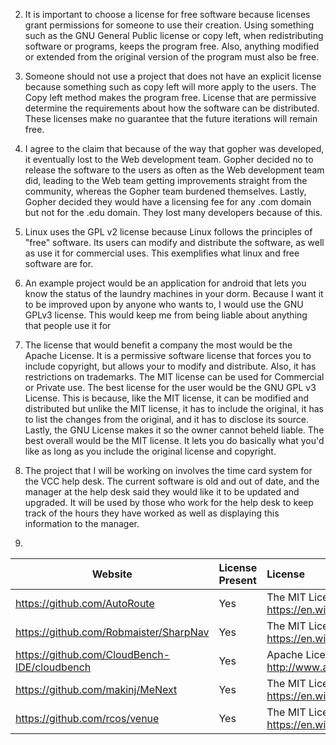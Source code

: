 2) It is important to choose a license for free software because licenses grant permissions for someone to use their creation. Using something such as the GNU General Public license or copy left, when redistributing software or programs, keeps the program free. Also, anything modified or extended from the original version of the program must also be free.

3) Someone should not use a project that does not have an explicit license because something such as copy left will more apply to the users. The Copy left method makes the program free. License that are permissive determine the requirements about how the software can be distributed. These licenses make no guarantee that the future iterations will remain free. 

4) I agree to the claim that because of the way that gopher was developed, it eventually lost to the Web development team. Gopher decided no to release the software to the users as often as the Web development team did, leading to the Web team getting improvements straight from the community, whereas the Gopher team burdened themselves. Lastly, Gopher decided they would have a licensing fee for any .com domain but not for the .edu domain. They lost many developers because of this.

5) Linux uses the GPL v2 license because Linux follows the principles of "free" software. Its users can modify and distribute the software, as well as use it for commercial uses. This exemplifies what linux and free software are for.

6) An example project would be an application for android that lets you know the status of the laundry machines in your dorm. Because I want it to be improved upon by anyone who wants to, I would use the GNU GPLv3 license. This would keep me from being liable about anything that people use it for

7) The license that would benefit a company the most would be the Apache License. It is a permissive software license that forces you to include copyright, but allows your to modify and distribute. Also, it has restrictions on trademarks. The MIT license can be used for Commercial or Private use. The best license for the user would be the GNU GPL v3 License. This is because, like the MIT license, it can be modified and distributed but unlike the MIT license, it has to include the original, it has to list the changes from the original, and it has to disclose its source. Lastly, the GNU License makes it so the owner cannot beheld liable. The best overall would be the MIT license. It lets you do basically what you'd like as long as you include the original license and copyright. 

9) The project that I will be working on involves the time card system for the VCC help desk. The current software is old and out of date, and the manager at the help desk said they would like it to be updated and upgraded. It will be used by those who work for the help desk to keep track of the hours they have worked as well as displaying this information to the manager.

10)

Website | License Present | License
---------|:----------|:-------
https://github.com/AutoRoute | Yes | The MIT License (MIT) https://en.wikipedia.org/wiki/MIT_License
https://github.com/Robmaister/SharpNav | Yes | The MIT License (MIT) https://en.wikipedia.org/wiki/MIT_License
https://github.com/CloudBench-IDE/cloudbench | Yes | Apache License http://www.apache.org/licenses/
https://github.com/makinj/MeNext | Yes | The MIT License (MIT) https://en.wikipedia.org/wiki/MIT_License
https://github.com/rcos/venue | Yes | The MIT License (MIT) https://en.wikipedia.org/wiki/MIT_License
